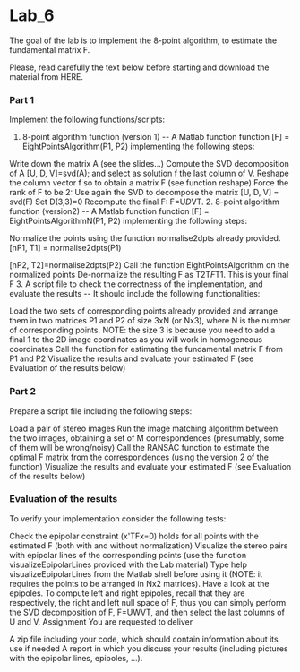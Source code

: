 # Lab_6

The goal of the lab is to implement the 8-point algorithm, to estimate the fundamental matrix F.

Please, read carefully the text below before starting and download the material from HERE.

### Part 1
Implement the following functions/scripts:

1. 8-point algorithm function (version 1) --  A Matlab function function [F] = EightPointsAlgorithm(P1, P2) implementing the following steps:

 Write down the matrix A (see the slides...)
Compute the SVD decomposition of A 
[U, D, V]=svd(A);
and select as solution f the last column of V.
Reshape the column vector f so to obtain a matrix F (see function reshape)
Force the rank of F to be 2:
Use again the SVD to decompose the matrix 
[U, D, V] = svd(F)
Set D(3,3)=0
Recompute the final F: F=U*D*VT.
2. 8-point algorithm function (version2) -- A Matlab function function [F] = EightPointsAlgorithmN(P1, P2) implementing the following steps:

Normalize the points using the function normalise2dpts already provided.
[nP1, T1] = normalise2dpts(P1)

[nP2, T2]=normalise2dpts(P2)
Call the function EightPointsAlgorithm on the normalized points
De-normalize the resulting F as T2T*F*T1. This is your final F
3. A script file to check the correctness of the implementation, and evaluate the results -- It should include the following functionalities:

Load the two sets of corresponding points already provided and arrange them in two matrices P1 and P2 of size 3xN (or Nx3), where N is the number of corresponding points. NOTE: the size 3 is because you need to add a final 1 to the 2D image coordinates as you will work in homogeneous coordinates 
Call the function  for estimating the fundamental matrix F from P1 and P2
Visualize the results and evaluate your estimated F (see Evaluation of the results below)


### Part 2
Prepare a script file including the following steps:

Load a pair of stereo images
Run the image matching algorithm between the two images, obtaining a set of M correspondences (presumably, some of them will be wrong/noisy)
Call the RANSAC function to estimate the optimal F matrix from the correspondences (using the version 2 of the function)
Visualize the results and evaluate your estimated F (see Evaluation of the results below)

### Evaluation of the results
To verify your implementation consider the following tests:

Check the epipolar constraint (x'TFx=0) holds for all points with the estimated F (both with and without normalization)
Visualize the stereo pairs with epipolar lines of the corresponding points (use the function visualizeEpipolarLines provided with the Lab material) Type help visualizeEpipolarLines from the Matlab shell before using it (NOTE: it requires the points to be arranged in Nx2 matrices). 
Have a look at the epipoles. To compute left and right epipoles, recall that they are respectively, the right and left null space of F, thus you can simply perform the SVD decomposition of F, F=UWVT,  and then select the last columns of U and V.
Assignment 
You are requested to deliver

A zip file including your code, which should contain information about its use if needed
A report in which you discuss your results (including pictures with the epipolar lines, epipoles, ...).

